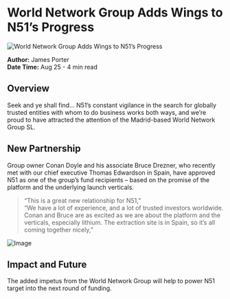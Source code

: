 # World Network Group Adds Wings to N51’s Progress

![World Network Group Adds Wings to N51’s Progress](https://uploads-ssl.webflow.com/665f9886cd4e586a9a14dc8c/6660eccb351cbe65ad24b2c7_news%201.jpg)

**Author:** James Porter  
**Date Time:** Aug 25 - 4 min read

## Overview

Seek and ye shall find… N51’s constant vigilance in the search for globally trusted entities with whom to do business works both ways, and we’re proud to have attracted the attention of the Madrid-based World Network Group SL.

## New Partnership

Group owner Conan Doyle and his associate Bruce Drezner, who recently met with our chief executive Thomas Edwardson in Spain, have approved N51 as one of the group’s fund recipients – based on the promise of the platform and the underlying launch verticals.

> “This is a great new relationship for N51,”  
> “We have a lot of experience, and a lot of trusted investors worldwide. Conan and Bruce are as excited as we are about the platform and the verticals, especially lithium. The extraction site is in Spain, so it’s all coming together nicely,”

![Image](https://uploads-ssl.webflow.com/665f9886cd4e586a9a14dc8c/667aeac433dac4c60caf5b9e_Frame%201%20(1).png)

## Impact and Future

The added impetus from the World Network Group will help to power N51 target into the next round of funding.